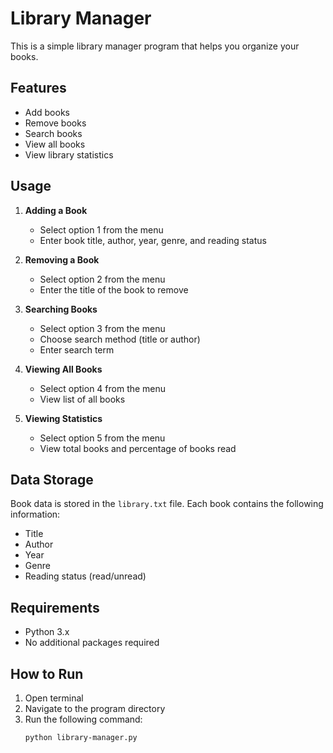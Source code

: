 # Library Manager

This is a simple library manager program that helps you organize your books.

## Features

- Add books
- Remove books
- Search books
- View all books
- View library statistics

## Usage

1. **Adding a Book**
   - Select option 1 from the menu
   - Enter book title, author, year, genre, and reading status

2. **Removing a Book**
   - Select option 2 from the menu
   - Enter the title of the book to remove

3. **Searching Books**
   - Select option 3 from the menu
   - Choose search method (title or author)
   - Enter search term

4. **Viewing All Books**
   - Select option 4 from the menu
   - View list of all books

5. **Viewing Statistics**
   - Select option 5 from the menu
   - View total books and percentage of books read

## Data Storage

Book data is stored in the `library.txt` file. Each book contains the following information:
- Title
- Author
- Year
- Genre
- Reading status (read/unread)

## Requirements

- Python 3.x
- No additional packages required

## How to Run

1. Open terminal
2. Navigate to the program directory
3. Run the following command:
   ```
   python library-manager.py
   ``` 